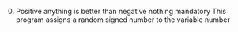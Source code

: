 0. Positive anything is better than negative nothing
mandatory
This program assigns a random signed number to the variable number

